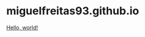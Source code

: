 # miguelfreitas93.github.io

<a href="https://miguelfreitas93.github.io/" target="_blank">Hello, world!</a>
